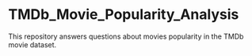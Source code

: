 # TMDb_Movie_Popularity_Analysis
This repository answers questions about movies popularity in the TMDb movie dataset.
